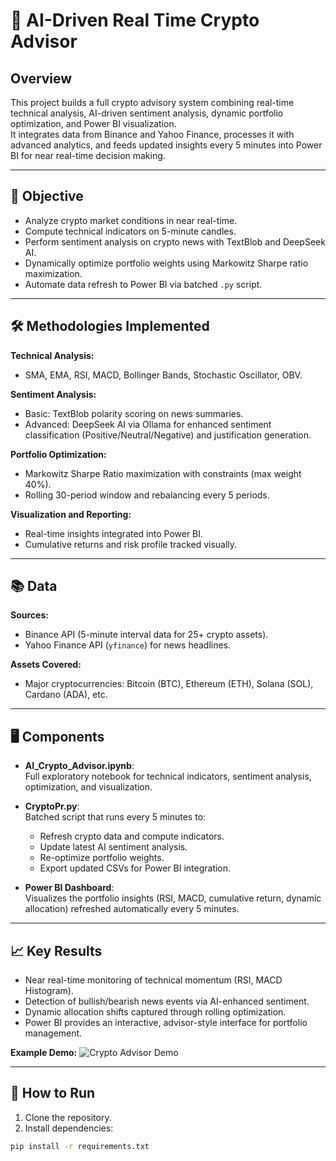 # 🚀 AI-Driven Real Time Crypto Advisor

## Overview
This project builds a full crypto advisory system combining real-time technical analysis, AI-driven sentiment analysis, dynamic portfolio optimization, and Power BI visualization.  
It integrates data from Binance and Yahoo Finance, processes it with advanced analytics, and feeds updated insights every 5 minutes into Power BI for near real-time decision making.

---

## 🎯 Objective
* Analyze crypto market conditions in near real-time.
* Compute technical indicators on 5-minute candles.
* Perform sentiment analysis on crypto news with TextBlob and DeepSeek AI.
* Dynamically optimize portfolio weights using Markowitz Sharpe ratio maximization.
* Automate data refresh to Power BI via batched `.py` script.

---

## 🛠 Methodologies Implemented
**Technical Analysis:**
* SMA, EMA, RSI, MACD, Bollinger Bands, Stochastic Oscillator, OBV.

**Sentiment Analysis:**
* Basic: TextBlob polarity scoring on news summaries.
* Advanced: DeepSeek AI via Ollama for enhanced sentiment classification (Positive/Neutral/Negative) and justification generation.

**Portfolio Optimization:**
* Markowitz Sharpe Ratio maximization with constraints (max weight 40%).
* Rolling 30-period window and rebalancing every 5 periods.

**Visualization and Reporting:**
* Real-time insights integrated into Power BI.
* Cumulative returns and risk profile tracked visually.

---

## 📚 Data
**Sources:**
* Binance API (5-minute interval data for 25+ crypto assets).
* Yahoo Finance API (`yfinance`) for news headlines.

**Assets Covered:**
* Major cryptocurrencies: Bitcoin (BTC), Ethereum (ETH), Solana (SOL), Cardano (ADA), etc.

---

## 🖥️ Components
* **AI_Crypto_Advisor.ipynb**:  
  Full exploratory notebook for technical indicators, sentiment analysis, optimization, and visualization.

* **CryptoPr.py**:  
  Batched script that runs every 5 minutes to:
  * Refresh crypto data and compute indicators.
  * Update latest AI sentiment analysis.
  * Re-optimize portfolio weights.
  * Export updated CSVs for Power BI integration.

* **Power BI Dashboard**:  
  Visualizes the portfolio insights (RSI, MACD, cumulative return, dynamic allocation) refreshed automatically every 5 minutes.

---

## 📈 Key Results
* Near real-time monitoring of technical momentum (RSI, MACD Histogram).
* Detection of bullish/bearish news events via AI-enhanced sentiment.
* Dynamic allocation shifts captured through rolling optimization.
* Power BI provides an interactive, advisor-style interface for portfolio management.

**Example Demo:**
![Crypto Advisor Demo](https://i.imgur.com/YxkZsma.gif)

---

## 🚀 How to Run
1. Clone the repository.
2. Install dependencies:
```bash
pip install -r requirements.txt
